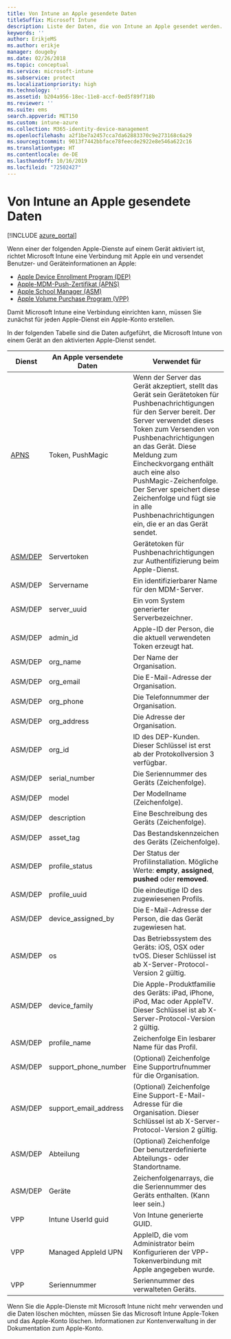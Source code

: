 ```yaml
---
title: Von Intune an Apple gesendete Daten
titleSuffix: Microsoft Intune
description: Liste der Daten, die von Intune an Apple gesendet werden.
keywords: ''
author: ErikjeMS
ms.author: erikje
manager: dougeby
ms.date: 02/26/2018
ms.topic: conceptual
ms.service: microsoft-intune
ms.subservice: protect
ms.localizationpriority: high
ms.technology: ''
ms.assetid: b204a956-18ec-11e8-accf-0ed5f89f718b
ms.reviewer: ''
ms.suite: ems
search.appverid: MET150
ms.custom: intune-azure
ms.collection: M365-identity-device-management
ms.openlocfilehash: a2f1be7a2457cca7da62883370c9e273168c6a29
ms.sourcegitcommit: 9013f7442bbface78feecde2922e8e546a622c16
ms.translationtype: HT
ms.contentlocale: de-DE
ms.lasthandoff: 10/16/2019
ms.locfileid: "72502427"
---
```

# <a name="data-intune-sends-to-apple"></a>Von Intune an Apple gesendete Daten

[!INCLUDE [azure_portal](../includes/azure_portal.md)]

Wenn einer der folgenden Apple-Dienste auf einem Gerät aktiviert ist, richtet Microsoft Intune eine Verbindung mit Apple ein und versendet Benutzer- und Geräteinformationen an Apple: 

- [Apple Device Enrollment Program (DEP)](../enrollment/device-enrollment-program-enroll-ios.md)
- [Apple-MDM-Push-Zertifikat (APNS)](../enrollment/apple-mdm-push-certificate-get.md)
- [Apple School Manager (ASM)](https://docs.microsoft.com/schooldatasync/apple-school-manager-integration-with-intune-for-education-and-school-data-sync)
- [Apple Volume Purchase Program (VPP)](../apps/vpp-apps-ios.md)

Damit Microsoft Intune eine Verbindung einrichten kann, müssen Sie zunächst für jeden Apple-Dienst ein Apple-Konto erstellen.

In der folgenden Tabelle sind die Daten aufgeführt, die Microsoft Intune von einem Gerät an den aktivierten Apple-Dienst sendet. 

| Dienst | An Apple versendete Daten | Verwendet für |
|---|---| ---|
| [APNS](https://developer.apple.com/library/content/documentation/Miscellaneous/Reference/MobileDeviceManagementProtocolRef/3-MDM_Protocol/MDM_Protocol.html#//apple_ref/doc/uid/TP40017387-CH3-SW2) | Token, PushMagic | Wenn der Server das Gerät akzeptiert, stellt das Gerät sein Gerätetoken für Pushbenachrichtigungen für den Server bereit. Der Server verwendet dieses Token zum Versenden von Pushbenachrichtigungen an das Gerät. Diese Meldung zum Eincheckvorgang enthält auch eine also PushMagic-Zeichenfolge. Der Server speichert diese Zeichenfolge und fügt sie in alle Pushbenachrichtigungen ein, die er an das Gerät sendet. |
| [ASM/DEP](https://developer.apple.com/library/content/documentation/Miscellaneous/Reference/MobileDeviceManagementProtocolRef/3-MDM_Protocol/MDM_Protocol.html#//apple_ref/doc/uid/TP40017387-CH3-SW2) | Servertoken | Gerätetoken für Pushbenachrichtigungen zur Authentifizierung beim Apple-Dienst. |
| ASM/DEP | Servername | Ein identifizierbarer Name für den MDM-Server. |
| ASM/DEP | server_uuid | Ein vom System generierter Serverbezeichner. |
| ASM/DEP | admin_id | Apple-ID der Person, die die aktuell verwendeten Token erzeugt hat. |
| ASM/DEP | org_name | Der Name der Organisation. |
| ASM/DEP | org_email | Die E-Mail-Adresse der Organisation. |
| ASM/DEP | org_phone | Die Telefonnummer der Organisation. |
| ASM/DEP | org_address | Die Adresse der Organisation. |
| ASM/DEP | org_id | ID des DEP-Kunden. Dieser Schlüssel ist erst ab der Protokollversion 3 verfügbar. |
| ASM/DEP | serial_number | Die Seriennummer des Geräts (Zeichenfolge). |
| ASM/DEP | model | Der Modellname (Zeichenfolge). |
| ASM/DEP | description | Eine Beschreibung des Geräts (Zeichenfolge). |
| ASM/DEP | asset_tag | Das Bestandskennzeichen des Geräts (Zeichenfolge). |
| ASM/DEP | profile_status | Der Status der Profilinstallation. Mögliche Werte: **empty**, **assigned**, **pushed** oder **removed**. |
| ASM/DEP | profile_uuid | Die eindeutige ID des zugewiesenen Profils. |
| ASM/DEP | device_assigned_by | Die E-Mail-Adresse der Person, die das Gerät zugewiesen hat. |
| ASM/DEP | os | Das Betriebssystem des Geräts: iOS, OSX oder tvOS. Dieser Schlüssel ist ab X-Server-Protocol-Version 2 gültig. |
| ASM/DEP | device_family | Die Apple-Produktfamilie des Geräts: iPad, iPhone, iPod, Mac oder AppleTV. Dieser Schlüssel ist ab X-Server-Protocol-Version 2 gültig. |
| ASM/DEP | profile_name | Zeichenfolge Ein lesbarer Name für das Profil. |
| ASM/DEP | support_phone_number | (Optional) Zeichenfolge Eine Supportrufnummer für die Organisation. |
| ASM/DEP | support_email_address | (Optional) Zeichenfolge Eine Support-E-Mail-Adresse für die Organisation. Dieser Schlüssel ist ab X-Server-Protocol-Version 2 gültig. |
| ASM/DEP | Abteilung | (Optional) Zeichenfolge Der benutzerdefinierte Abteilungs- oder Standortname. |
| ASM/DEP | Geräte | Zeichenfolgenarrays, die die Seriennummer des Geräts enthalten. (Kann leer sein.) |
| VPP | Intune UserId guid | Von Intune generierte GUID. |
| VPP | Managed AppleId UPN | AppleID, die vom Administrator beim Konfigurieren der VPP-Tokenverbindung mit Apple angegeben wurde. |
| VPP | Seriennummer | Seriennummer des verwalteten Geräts. |

Wenn Sie die Apple-Dienste mit Microsoft Intune nicht mehr verwenden und die Daten löschen möchten, müssen Sie das Microsoft Intune Apple-Token und das Apple-Konto löschen. Informationen zur Kontenverwaltung in der Dokumentation zum Apple-Konto.


